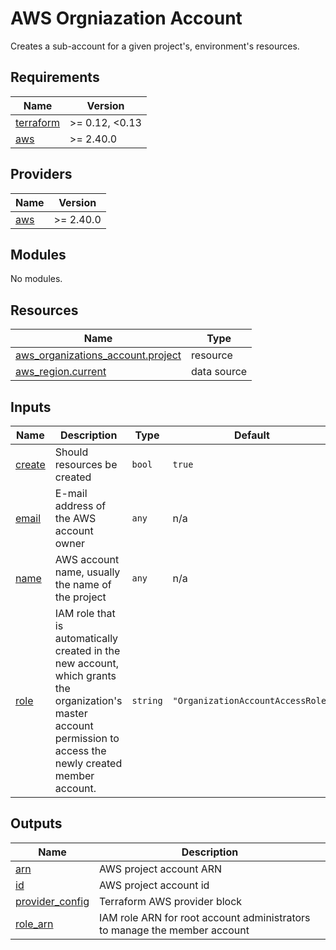 # AWS Orgniazation Account

Creates a sub-account for a given project's, environment's resources.

<!-- BEGIN_TF_DOCS -->
## Requirements

| Name | Version |
|------|---------|
| <a name="requirement_terraform"></a> [terraform](#requirement\_terraform) | >= 0.12, <0.13 |
| <a name="requirement_aws"></a> [aws](#requirement\_aws) | >= 2.40.0 |

## Providers

| Name | Version |
|------|---------|
| <a name="provider_aws"></a> [aws](#provider\_aws) | >= 2.40.0 |

## Modules

No modules.

## Resources

| Name | Type |
|------|------|
| [aws_organizations_account.project](https://registry.terraform.io/providers/hashicorp/aws/latest/docs/resources/organizations_account) | resource |
| [aws_region.current](https://registry.terraform.io/providers/hashicorp/aws/latest/docs/data-sources/region) | data source |

## Inputs

| Name | Description | Type | Default | Required |
|------|-------------|------|---------|:--------:|
| <a name="input_create"></a> [create](#input\_create) | Should resources be created | `bool` | `true` | no |
| <a name="input_email"></a> [email](#input\_email) | E-mail address of the AWS account owner | `any` | n/a | yes |
| <a name="input_name"></a> [name](#input\_name) | AWS account name, usually the name of the project | `any` | n/a | yes |
| <a name="input_role"></a> [role](#input\_role) | IAM role that is automatically created in the new account, which grants the organization's master account permission to access the newly created member account. | `string` | `"OrganizationAccountAccessRole"` | no |

## Outputs

| Name | Description |
|------|-------------|
| <a name="output_arn"></a> [arn](#output\_arn) | AWS project account ARN |
| <a name="output_id"></a> [id](#output\_id) | AWS project account id |
| <a name="output_provider_config"></a> [provider\_config](#output\_provider\_config) | Terraform AWS provider block |
| <a name="output_role_arn"></a> [role\_arn](#output\_role\_arn) | IAM role ARN for root account administrators to manage the member account |
<!-- END_TF_DOCS -->
